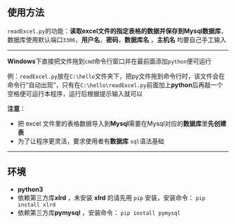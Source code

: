## 使用方法

`readExcel.py`的功能：**读取excel文件的指定表格的数据并保存到Mysql数据库**，数据库使用默认端口`3306`，**用户名**，**密码**，**数据库名** ，**主机名**  均要自己手工输入

-----

**Windows**下直接把文件拖到`cmd`命令行窗口并在最前面添加`python`便可运行

例：`readExcel.py`放在`C:\hello`文件夹下，把py文件拖到命令行时，该文件会在命令行“自动出现”，只有在`C:\hello\readExcel.py`前面加上**python**后再敲一个空格便可运行本程序，运行后根据提示输入就可以

**注意**：

+ 把 excel 文件里的表格数据导入到**Mysql**需要在Mysql对应的**数据库**里**先创建表**
+ 为了让程序更灵活，要求使用者有**数据库** `sql`语法基础


----

## 环境

+ **python3**
+ 依赖第三方库**xlrd** ，未安装 **xlrd** 的请先用 `pip` 安装，安装命令： `pip install xlrd`
+ 依赖第三方库**pymysql** ，安装命令： `pip install pymysql`